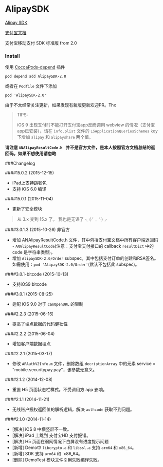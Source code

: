 AlipaySDK
=========

[Alipay SDK](http://doc.open.alipay.com/doc2/detail?treeId=54&articleId=103419&docType=1)

[支付宝文档](http://doc.open.alipay.com/doc2/detail?spm=0.0.0.0.BPSDYG&treeId=59&articleId=103660&docType=1)

支付宝移动支付 SDK 标准版 from 2.0

### Install

使用 [CocoaPods-depend](https://github.com/candyan/cocoapods-depend) 插件

``` pod depend add AlipaySDK-2.0 ```

或者在 `Podfile` 文件下添加

``` pod 'AlipaySDK-2.0' ```

由于不太经常关注更新，如果发现有新版更新欢迎PR。Thx

> TIPS:
> 
>  iOS 9 出现支付时不能打开支付宝app反而调用 webview 的情况（支付宝app已安装），请在 `info.plist` 文件的 `LSApplicationQueriesSchemes` key 下增加 `alipay` 和 `alipayshare` 两个值。


__请注意 `ANAlipayResultCode.h ` 并不是官方文件，是本人按照官方文档总结的返回码。如果不想使用请忽略__


###Changelog

####15.0.2 (2015-12-15)
- iPad上支持跳钱包
- 支持 iOS 6.0 编译

####15.0.1 (2015-11-04)
- 更新了安全模块

> 从 3.x 变到 15.x 了。 我也是无语了 ╮(╯_╰)╭


####3.0.1.3 (2015-10-26) 非官方

- 增加 ANAlipayResultCode.h 文件，其中包括支付宝文档中所有客户端返回码 - `ANAlipayResultCode`(注意：支付宝支付接口的 callback `resultDict` 中的 code 是字符串类型)。
- 增加 `AlipaySDK-2.0/Order` subspec，其中包括支付订单的创建和RSA签名。如需使用：`pod 'AlipaySDK-2.0/Order'`(默认不包括此 subspec)。


####3.0.1-bitcode (2015-10-13)

- 支持iOS9 bitcode

####3.0.1 (2015-08-25)

- 适配 iOS 9.0 对于 `canOpenURL` 的限制

####2.2.3 (2015-06-16)

- 提高了埋点数据的代码健壮性

####2.2.2 (2015-06-04)

- 增加客户端数据埋点

####2.2.1 (2015-03-17)

- 修改 `APAuthV2Info.m` 文件，删除数组 `decriptionArray` 中的元素 service = "mobile.securitypay.pay"，该参数无意义。

####2.1.2 (2014-12-08)

- 重置 H5 页面状态栏样式，不受调用方 app 影响。

####2.1.1 (2014-11-21)

- 无线账户授权返回值的解析逻辑，解决 `authcode` 获取不到问题。

####2.1.0 (2014-11-14)

- [解决] iOS 8 中横竖屏不一致。
- [解决] iPad 上跳到 支付宝HD 支付报错。
- [解决] H5 页面在弱网情况下白屏没有进度提示问题
- [新增] Demo中 `libcrypto.a` 和 `libssl.a` 支持 `arm64` 和 `x86_64`。
- [新增] SDK 支持 `arm64` 和 `x86_64。
- [删除] DemoTest 模块文件引用失败编译失败。
